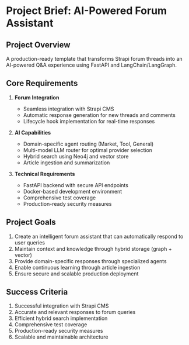 # Project Brief: AI-Powered Forum Assistant

## Project Overview
A production-ready template that transforms Strapi forum threads into an AI-powered Q&A experience using FastAPI and LangChain/LangGraph.

## Core Requirements
1. **Forum Integration**
   - Seamless integration with Strapi CMS
   - Automatic response generation for new threads and comments
   - Lifecycle hook implementation for real-time responses

2. **AI Capabilities**
   - Domain-specific agent routing (Market, Tool, General)
   - Multi-model LLM router for optimal provider selection
   - Hybrid search using Neo4j and vector store
   - Article ingestion and summarization

3. **Technical Requirements**
   - FastAPI backend with secure API endpoints
   - Docker-based development environment
   - Comprehensive test coverage
   - Production-ready security measures

## Project Goals
1. Create an intelligent forum assistant that can automatically respond to user queries
2. Maintain context and knowledge through hybrid storage (graph + vector)
3. Provide domain-specific responses through specialized agents
4. Enable continuous learning through article ingestion
5. Ensure secure and scalable production deployment

## Success Criteria
1. Successful integration with Strapi CMS
2. Accurate and relevant responses to forum queries
3. Efficient hybrid search implementation
4. Comprehensive test coverage
5. Production-ready security measures
6. Scalable and maintainable architecture 